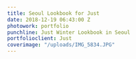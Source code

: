 ```yaml
---
title: Seoul Lookbook for Just
date: 2018-12-19 06:43:00 Z
photowork: portfolio
punchline: Just Winter Lookbook in Seoul
portfolioclient: Just
coverimage: "/uploads/IMG_5834.JPG"
---
```


